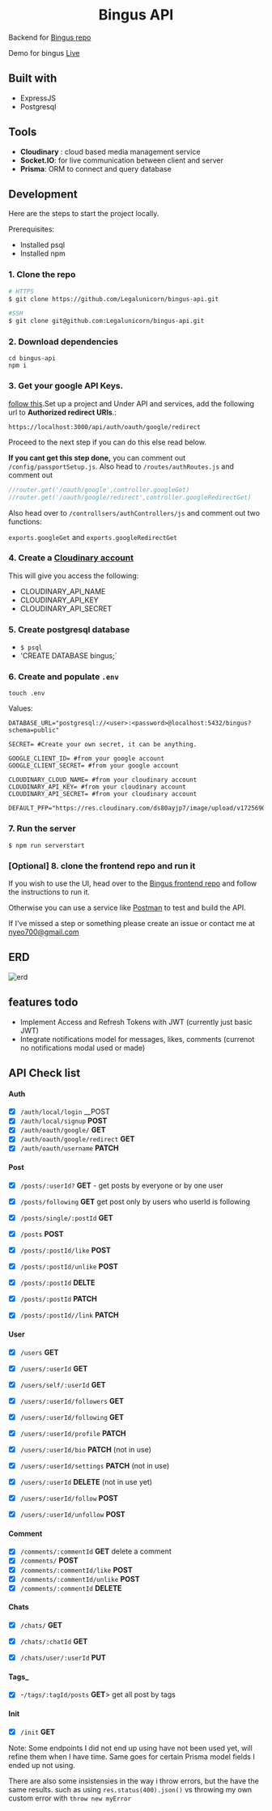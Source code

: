 <h1 align="center">Bingus API</h1>

Backend for [Bingus repo](https://github.com/Legalunicorn/bingus)

Demo for bingus [Live](https://bingus-production.up.railway.app)

## Built with
- ExpressJS 
- Postgresql

## Tools 
- **Cloudinary** : cloud based media management service 
- **Socket.IO**: for live communication between client and server
- **Prisma**: ORM to connect and query database

## Development 
Here are the steps to start the project locally.

Prerequisites:
- Installed psql 
- Installed npm

### 1. Clone the repo
```bash
# HTTPS
$ git clone https://github.com/Legalunicorn/bingus-api.git

#SSH
$ git clone git@github.com:Legalunicorn/bingus-api.git
```

### 2. Download dependencies
```
cd bingus-api
npm i
```

### 3. Get your google API Keys.
 [follow this](https://support.google.com/googleapi/answer/6158862?hl=en).Set up a project and Under API and services, add the following url to **Authorized redirect URIs**.: 

`https://localhost:3000/api/auth/oauth/google/redirect`

Proceed to the next step if you can do this else read below.

**If you cant get this step done,** you can comment out `/config/passportSetup.js`. Also head to `/routes/authRoutes.js` and comment out 
```js
//router.get('/oauth/google',controller.googleGet) 
//router.get('/oauth/google/redirect',controller.googleRedirectGet)

```
Also head over to `/controllsers/authControllers/js` and comment out two functions:

`exports.googleGet` and `exports.googleRedirectGet`

### 4. Create a [Cloudinary account](https://www.cloudinary.com) 
This will give you access the following:
- CLOUDINARY_API_NAME
- CLOUDINARY_API_KEY
- CLOUDINARY_API_SECRET

### 5. Create postgresql database
- `$ psql`
- 'CREATE DATABASE bingus;`

### 6. Create and populate `.env`
```
touch .env
```

Values: 
```.env
DATABASE_URL="postgresql://<user>:<password>@localhost:5432/bingus?schema=public"

SECRET= #Create your own secret, it can be anything.

GOOGLE_CLIENT_ID= #from your google account
GOOGLE_CLIENT_SECRET= #from your google account

CLOUDINARY_CLOUD_NAME= #from your cloudinary account
CLOUDINARY_API_KEY= #from your cloudinary account
CLOUDINARY_API_SECRET= #from your cloudinary account

DEFAULT_PFP="https://res.cloudinary.com/ds80ayjp7/image/upload/v1725690182/bingus_pfp_bzezbh.png"
```


### 7. Run the server
```
$ npm run serverstart 
```


### [Optional] 8. clone the frontend repo and run it
If you wish to use the UI, head over to the [Bingus frontend repo](https://github.com/Legalunicorn/bingus) and follow the instructions to run it.

Otherwise you can use a service like [Postman](https://www.postman.com) to test and build the API.

If I've missed a step or something please create an issue or contact me at nyeo700@gmail.com






## ERD
![erd](/public/images/ERD.png)

## features todo
- Implement Access and Refresh Tokens with JWT (currently just basic JWT)
- Integrate notifications model for messages, likes, comments (currenot no notifications modal used or made)

## API Check list
#### Auth

- [x] `/auth/local/login` __POST
- [x] `/auth/local/signup` __POST__
- [x] `/auth/oauth/google/` __GET__
- [x] `/auth/oauth/google/redirect` __GET__
- [x] `/auth/oauth/username` __PATCH__
#### Post
- [x] `/posts/:userId?` __GET__ 
      - get posts by everyone or by one user
- [x] `/posts/following` __GET__ 
	get post only by users who userId is following
- [x] `/posts/single/:postId` __GET__

- [x] `/posts` __POST__ 
- [x] `/posts/:postId/like` __POST__
- [x] `/posts/:postId/unlike` __POST__
- [x] `/posts/:postId` __DELTE__
- [x] `/posts/:postId` __PATCH__

- [x] `/posts/:postId//link` __PATCH__
#### User
- [x] `/users` __GET__ 
- [x] `/users/:userId` __GET__
- [x] `/users/self/:userId` __GET__
- [x] `/users/:userId/followers` __GET__
- [x] `/users/:userId/following` __GET__
- [x] `/users/:userId/profile` __PATCH__
- [x] `/users/:userId/bio` __PATCH__ (not in use)
- [x] `/users/:userId/settings` __PATCH__ (not in use)
- [x] `/users/:userId` __DELETE__ (not in use yet)
- [x] `/users/:userId/follow` __POST__
- [x] `/users/:userId/unfollow` __POST__


#### Comment
- [x] `/comments/:commentId` __GET__
      delete a comment
- [x] `/comments/` __POST__
- [x] `/comments/:commentId/like` __POST__
- [x] `/comments/:commentId/unlike` **POST**
- [x] `/comments/:commentId` __DELETE__

#### Chats
- [x] `/chats/` __GET__
- [x] `/chats/:chatId` __GET__
- [x] `/chats/user/:userId` __PUT__


#### Tags_
- [x] -`/tags/:tagId/posts` __GET__> get all post by tags

#### Init  
- [x] `/init` __GET__



Note: Some endpoints I did not end up using have not been used yet, will refine them when I have time. Same goes for certain Prisma model fields I ended up not using.

There are also some insistensies in the way i throw errors, but the have the same results. such as using `res.status(400).json()` vs throwing my own custom error with 	`throw new myError`